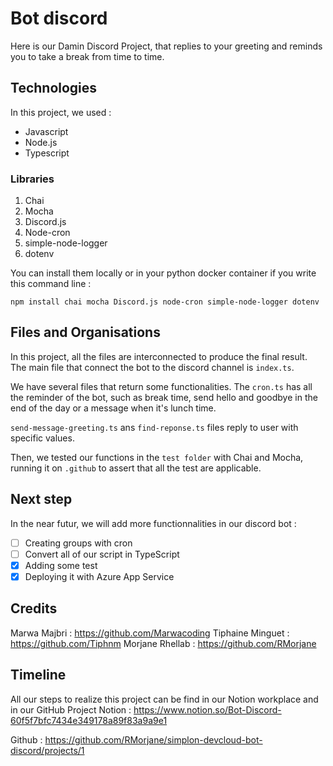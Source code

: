 # Bot discord

Here is our Damin Discord Project, that replies to your greeting and reminds you to take a break from time to time.

## Technologies

In this project, we used :  

 - Javascript                            
 - Node.js
 - Typescript
 
 ### Libraries

 1. Chai
 2. Mocha
 3. Discord.js
 4. Node-cron
 5. simple-node-logger
 6. dotenv

 
 You can install them locally or in your python docker container if you write this command line :

    npm install chai mocha Discord.js node-cron simple-node-logger dotenv


## Files and Organisations


In this project, all the files are interconnected to produce the final result.
The main file that connect the bot to the discord channel is `index.ts`.

We have several files that return some functionalities.
The `cron.ts` has all the reminder of the bot, such as break time, send hello and goodbye in the end of the day or a message when it's lunch time.

`send-message-greeting.ts` ans `find-reponse.ts` files reply to user with specific values.

Then, we tested our functions in the `test folder` with Chai and Mocha, running it on `.github` to assert that all the test are applicable.



## Next step

In the near futur, we will add more functionnalities in our discord bot :

 - [ ] Creating groups with cron
 - [ ] Convert all of our script in TypeScript 
 - [X] Adding some test
 - [X] Deploying it with Azure App Service

## Credits
Marwa Majbri : https://github.com/Marwacoding
Tiphaine Minguet : https://github.com/Tiphnm
Morjane Rhellab : https://github.com/RMorjane
 
## Timeline

All our steps to realize this project can be find in our Notion workplace and in our GitHub Project
Notion : https://www.notion.so/Bot-Discord-60f5f7bfc7434e349178a89f83a9a9e1



Github : https://github.com/RMorjane/simplon-devcloud-bot-discord/projects/1
